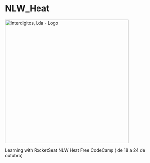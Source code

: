 # NLW_Heat

<img src=".static/img/nextlevelweek-heat.png" alt="Interdigitos, Lda - Logo" width="400" />

 Learning with RocketSeat NLW Heat Free CodeCamp ( de 18 a 24
de outubro)
